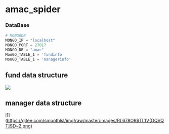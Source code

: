 # amac_spider

### DataBase
```python
# MONGODB
MONGO_IP = "localhost"
MONGO_PORT = 27017
MONGO_DB = "amac"
MonGO_TABLE_1 = 'fundinfo'
MonGO_TABLE_1 = 'managerinfo'
```

## fund data structure


![](https://gitee.com/smoothlsl/img/raw/master/images/YKTJGNNDE`@[]RAF4~}{87Q.png)


## manager data structure


![](https://gitee.com/smoothlsl/img/raw/master/images/RL678O9$TL1V(OQVQT]SD~2.png)
